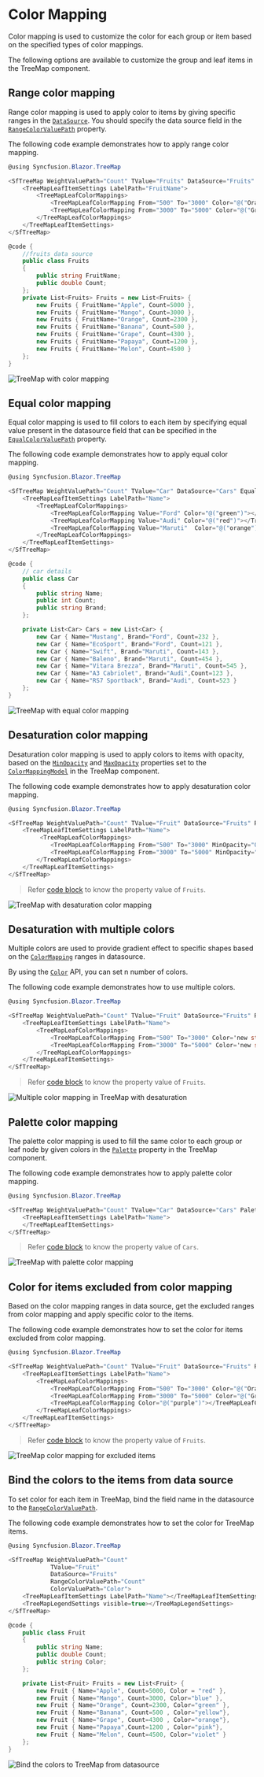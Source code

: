 # Color Mapping

Color mapping is used to customize the color for each group or item based on the specified types of color mappings.

The following options are available to customize the group and leaf items in the TreeMap component.

## Range color mapping

Range color mapping is used to apply color to items by giving specific ranges in the [`DataSource`](https://help.syncfusion.com/cr/aspnetcore-blazor/Syncfusion.Blazor~Syncfusion.Blazor.TreeMap.SfTreeMap~DataSource.html). You should specify the data source field in the [`RangeColorValuePath`](https://help.syncfusion.com/cr/aspnetcore-blazor/Syncfusion.Blazor~Syncfusion.Blazor.TreeMap.SfTreeMap~RangeColorValuePath.html) property.

The following code example demonstrates how to apply range color mapping.

```csharp
@using Syncfusion.Blazor.TreeMap

<SfTreeMap WeightValuePath="Count" TValue="Fruits" DataSource="Fruits" RangeColorValuePath="Count">
    <TreeMapLeafItemSettings LabelPath="FruitName">
        <TreeMapLeafColorMappings>
            <TreeMapLeafColorMapping From="500" To="3000" Color="@("Orange")"></TreeMapLeafColorMapping>
            <TreeMapLeafColorMapping From="3000" To="5000" Color="@("Green")"></TreeMapLeafColorMapping>
        </TreeMapLeafColorMappings>
    </TreeMapLeafItemSettings>
</SfTreeMap>

@code {
    //fruits data source
    public class Fruits
    {
        public string FruitName;
        public double Count;
    };
    private List<Fruits> Fruits = new List<Fruits> {
        new Fruits { FruitName="Apple", Count=5000 },
        new Fruits { FruitName="Mango", Count=3000 },
        new Fruits { FruitName="Orange", Count=2300 },
        new Fruits { FruitName="Banana", Count=500 },
        new Fruits { FruitName="Grape", Count=4300 },
        new Fruits { FruitName="Papaya", Count=1200 },
        new Fruits { FruitName="Melon", Count=4500 }
    };
}
```

![TreeMap with color mapping](images/Colormapping/Range.png)

## Equal color mapping

Equal color mapping is used to fill colors to each item by specifying equal value present in the datasource field that can be specified in the [`EqualColorValuePath`](https://help.syncfusion.com/cr/aspnetcore-blazor/Syncfusion.Blazor~Syncfusion.Blazor.TreeMap.SfTreeMap~EqualColorValuePath.html) property.

The following code example demonstrates how to apply equal color mapping.

```csharp
@using Syncfusion.Blazor.TreeMap

<SfTreeMap WeightValuePath="Count" TValue="Car" DataSource="Cars" EqualColorValuePath="Brand">
    <TreeMapLeafItemSettings LabelPath="Name">
        <TreeMapLeafColorMappings>
            <TreeMapLeafColorMapping Value="Ford" Color="@("green")"></TreeMapLeafColorMapping>
            <TreeMapLeafColorMapping Value="Audi" Color="@("red")"></TreeMapLeafColorMapping>
            <TreeMapLeafColorMapping Value="Maruti"  Color="@("orange")"></TreeMapLeafColorMapping>
        </TreeMapLeafColorMappings>
    </TreeMapLeafItemSettings>
</SfTreeMap>

@code {
    // car details
    public class Car
    {
        public string Name;
        public int Count;
        public string Brand;
    };

    private List<Car> Cars = new List<Car> {
        new Car { Name="Mustang", Brand="Ford", Count=232 },
        new Car { Name="EcoSport", Brand="Ford", Count=121 },
        new Car { Name="Swift", Brand="Maruti", Count=143 },
        new Car { Name="Baleno", Brand="Maruti", Count=454 },
        new Car { Name="Vitara Brezza", Brand="Maruti", Count=545 },
        new Car { Name="A3 Cabriolet", Brand="Audi",Count=123 },
        new Car { Name="RS7 Sportback", Brand="Audi", Count=523 }
    };
}
```

![TreeMap with equal color mapping](images/Colormapping/EqualColor.png)

## Desaturation color mapping

Desaturation color mapping is used to apply colors to items with opacity, based on the [`MinOpacity`](https://help.syncfusion.com/cr/aspnetcore-blazor/Syncfusion.Blazor~Syncfusion.Blazor.TreeMap.LeafItemSettingsModel~ColorMapping.html) and [`MaxOpacity`](https://help.syncfusion.com/cr/aspnetcore-blazor/Syncfusion.Blazor~Syncfusion.Blazor.TreeMap.LeafItemSettingsModel~ColorMapping.html) properties set to the [`ColorMappingModel`](https://help.syncfusion.com/cr/aspnetcore-blazor/Syncfusion.Blazor~Syncfusion.Blazor.TreeMap.LeafItemSettingsModel~ColorMapping.html) in the TreeMap component.

The following code example demonstrates how to apply desaturation color mapping.

```csharp
@using Syncfusion.Blazor.TreeMap

<SfTreeMap WeightValuePath="Count" TValue="Fruit" DataSource="Fruits" RangeColorValuePath="Count">
    <TreeMapLeafItemSettings LabelPath="Name">
         <TreeMapLeafColorMappings>
            <TreeMapLeafColorMapping From="500" To="3000" MinOpacity="0.2" MaxOpacity="0.5" Color="@("Orange")"></TreeMapLeafColorMapping>
            <TreeMapLeafColorMapping From="3000" To="5000" MinOpacity="0.5" MaxOpacity="0.8" Color="@("Green")"></TreeMapLeafColorMapping>
        </TreeMapLeafColorMappings>
    </TreeMapLeafItemSettings>
</SfTreeMap>
```

> Refer [code block](#range-color-mapping) to know the property value of `Fruits`.

![TreeMap with desaturation color mapping](images/Colormapping/Desaturation.png)

## Desaturation with multiple colors

Multiple colors are used to provide gradient effect to specific shapes based on the [`ColorMapping`](https://help.syncfusion.com/cr/aspnetcore-blazor/Syncfusion.Blazor~Syncfusion.Blazor.TreeMap.LeafItemSettingsModel~ColorMapping.html) ranges in datasource.

By using the [`Color`](https://help.syncfusion.com/cr/aspnetcore-blazor/Syncfusion.Blazor~Syncfusion.Blazor.TreeMap.LeafItemSettingsModel~ColorMapping.html) API, you can set n number of colors.

The following code example demonstrates how to use multiple colors.

```csharp
@using Syncfusion.Blazor.TreeMap

<SfTreeMap WeightValuePath="Count" TValue="Fruit" DataSource="Fruits" RangeColorValuePath="Count">
    <TreeMapLeafItemSettings LabelPath="Name">
        <TreeMapLeafColorMappings>
            <TreeMapLeafColorMapping From="500" To="3000" Color='new string[]{ "orange", "pink" }'></TreeMapLeafColorMapping>
            <TreeMapLeafColorMapping From="3000" To="5000" Color='new string[]{ "green", "red", "blue" }'></TreeMapLeafColorMapping>
        </TreeMapLeafColorMappings>
    </TreeMapLeafItemSettings>
</SfTreeMap>
```

> Refer [code block](#range-color-mapping) to know the property value of `Fruits`.

![Multiple color mapping in TreeMap with desaturation](images/Colormapping/DesaturationwithMultiplecolor.png)

## Palette color mapping

The palette color mapping is used to fill the same color to each group or leaf node by given colors in the [`Palette`](https://help.syncfusion.com/cr/aspnetcore-blazor/Syncfusion.Blazor~Syncfusion.Blazor.TreeMap.SfTreeMap~Palette.html) property in the TreeMap component.

The following code example demonstrates how to apply  palette color mapping.

```csharp
@using Syncfusion.Blazor.TreeMap

<SfTreeMap WeightValuePath="Count" TValue="Car" DataSource="Cars" Palette='new string[] { "red", "green" }'>
    <TreeMapLeafItemSettings LabelPath="Name">
    </TreeMapLeafItemSettings>
</SfTreeMap>
```

> Refer [code block](#equal-color-mapping) to know the property value of `Cars`.

![TreeMap with palette color mapping](images/Colormapping/Palette.png)

## Color for items excluded from color mapping

Based on the color mapping ranges in data source, get the excluded ranges from color mapping and apply specific color to the items.

The following code example demonstrates how to set the color for items excluded from color mapping.

```csharp
@using Syncfusion.Blazor.TreeMap

<SfTreeMap WeightValuePath="Count" TValue="Fruit" DataSource="Fruits" RangeColorValuePath="Count">
    <TreeMapLeafItemSettings LabelPath="Name">
        <TreeMapLeafColorMappings>
            <TreeMapLeafColorMapping From="500" To="3000" Color="@("Orange")"></TreeMapLeafColorMapping>
            <TreeMapLeafColorMapping From="3000" To="5000" Color="@("Green")"></TreeMapLeafColorMapping>
            <TreeMapLeafColorMapping Color="@("purple")"></TreeMapLeafColorMapping>
        </TreeMapLeafColorMappings>
    </TreeMapLeafItemSettings>
</SfTreeMap>
```

> Refer [code block](#range-color-mapping) to know the property value of `Fruits`.

![TreeMap color mapping for excluded items](images/Colormapping/ExcludeItem.png)

## Bind the colors to the items from data source

To set color for each item in TreeMap, bind the field name in the datasource to the [`RangeColorValuePath`](https://help.syncfusion.com/cr/aspnetcore-blazor/Syncfusion.Blazor~Syncfusion.Blazor.TreeMap.SfTreeMap~RangeColorValuePath.html).

The following code example demonstrates how to set the color for TreeMap items.

```csharp
@using Syncfusion.Blazor.TreeMap

<SfTreeMap WeightValuePath="Count"
            TValue="Fruit"
            DataSource="Fruits"
            RangeColorValuePath="Count"
            ColorValuePath="Color">
    <TreeMapLeafItemSettings LabelPath="Name"></TreeMapLeafItemSettings>
    <TreeMapLegendSettings visible=true></TreeMapLegendSettings>
</SfTreeMap>

@code {
    public class Fruit
    {
        public string Name;
        public double Count;
        public string Color;
    };

    private List<Fruit> Fruits = new List<Fruit> {
        new Fruit { Name="Apple", Count=5000, Color = "red" },
        new Fruit { Name="Mango", Count=3000, Color="blue" },
        new Fruit { Name="Orange", Count=2300, Color="green" },
        new Fruit { Name="Banana", Count=500 , Color="yellow"},
        new Fruit { Name="Grape", Count=4300 , Color="orange"},
        new Fruit { Name="Papaya",Count=1200 , Color="pink"},
        new Fruit { Name="Melon", Count=4500, Color="violet" }
    };
}
```

![Bind the colors to TreeMap from datasource](images/Colormapping/ColorDS.png)